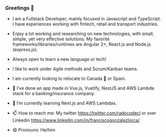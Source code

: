 ### Greetings 👋

- I am a Fullstack Developer, mainly focused in Javascript and TypeScript. I have experiences working with fintech, retail and transport industries.

- Enjoy a lot working and researching on new technologies, with small, simple, yet very effective solutions. My favorite frameworks/libraries/runtimes are Angular 2+, React.js and Node.js (express.js).

- Always open to learn a new language or tech!

- I like to work under Agile methods and Scrum/Kanban teams.

- I am currently looking to relocate to Canada 🍁 or Spain.

- 🔭 I’ve done an app made in Vue.js, Vuetify, NestJS and AWS Lambda stack for a banking/insurance company.
- 🌱 I’m currently learning Next.js and AWS Lambdas.
- 📫 How to reach me: My twitter https://twitter.com/radocodecl or over Linkedin https://www.linkedin.com/in/franciscogonzalezlorca/
- 😄 Pronouns: He/him
